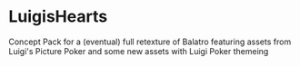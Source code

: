# LuigisHearts
Concept Pack for a (eventual) full retexture of Balatro featuring assets from Luigi's Picture Poker and some new assets with Luigi Poker themeing 
